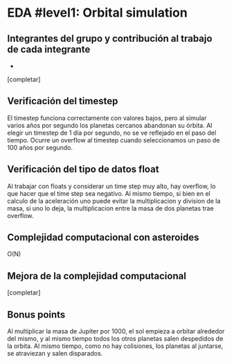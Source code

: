 # EDA #level1: Orbital simulation

## Integrantes del grupo y contribución al trabajo de cada integrante

* [Nombre]: [contribución]

[completar]

## Verificación del timestep

El timestep funciona correctamente con valores bajos, pero al simular varios años por segundo los planetas cercanos abandonan su órbita. Al elegir un timestep de 1 día por segundo, no se ve reflejado en el paso del tiempo.
Ocurre un overflow al timestep cuando seleccionamos un paso de 100 años por segundo.

## Verificación del tipo de datos float

Al trabajar con floats y considerar un time step muy alto, hay overflow, lo que hacer que el time step sea negativo. Al mismo tiempo, si bien en el calculo de la aceleración uno puede evitar la multiplicacion y division de la masa, si uno lo deja, la multiplicacion entre la masa de dos planetas trae overflow.

## Complejidad computacional con asteroides

O(N)

## Mejora de la complejidad computacional

[completar]

## Bonus points
Al multiplicar la masa de Jupiter por 1000, el sol empieza a orbitar alrededor del mismo, y al mismo tiempo todos los otros planetas salen despedidos de la orbita. Al mismo tiempo, como no hay colisiones, los planetas al juntarse, se atraviezan y salen disparados.


